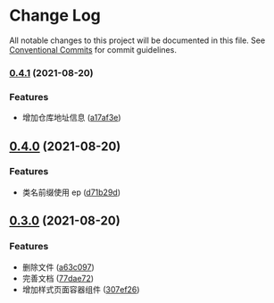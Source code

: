 # Change Log

All notable changes to this project will be documented in this file. See [Conventional Commits](https://conventionalcommits.org) for commit guidelines.

### [0.4.1](https://github.com/vip-frondend/epeejs/compare/v0.4.0...v0.4.1) (2021-08-20)

### Features

- 增加仓库地址信息 ([a17af3e](https://github.com/vip-frondend/epeejs/commit/a17af3e313a23fce10e1e8edbb20b24d31670cfd))

## [0.4.0](https://github.com/vip-frondend/epeejs/compare/v0.3.0...v0.4.0) (2021-08-20)

### Features

- 类名前缀使用 ep ([d71b29d](https://github.com/vip-frondend/epeejs/commit/d71b29d099c41af70af007be96b86f2b30ad2843))

## [0.3.0](https://github.com/vip-frondend/epeejs/compare/v0.2.0...v0.3.0) (2021-08-20)

### Features

- 删除文件 ([a63c097](https://github.com/vip-frondend/epeejs/commit/a63c09721c346b5646b19b54c7a0bfd7cc8653a9))
- 完善文档 ([77dae72](https://github.com/vip-frondend/epeejs/commit/77dae721a2b5383828112ad3559718c4ccc4eaaf))
- 增加样式页面容器组件 ([307ef26](https://github.com/vip-frondend/epeejs/commit/307ef260e4648667aebe617911966401132fbf4a))
